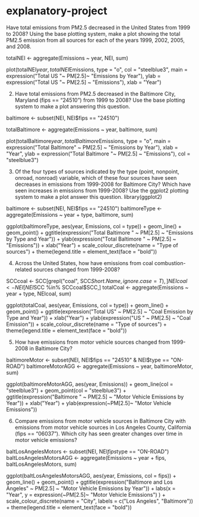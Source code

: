 # explanatory-project
Have total emissions from PM2.5 decreased in the United States from 1999 to 2008? Using the base plotting system, make a plot showing the total PM2.5 emission from all sources for each of the years 1999, 2002, 2005, and 2008.

totalNEI <- aggregate(Emissions ~ year, NEI, sum)

plot(totalNEI$year, totalNEI$Emissions, type = "o", col = "steelblue3", main = expression("Total US "~ PM[2.5]~ "Emissions by Year"), ylab = expression("Total US "~   PM[2.5] ~ "Emissions"), xlab = "Year")


2. Have total emissions from PM2.5 decreased in the Baltimore City, Maryland (fips == “24510”) from 1999 to 2008? Use the base plotting system to make a plot answering this question.

baltimore <- subset(NEI, NEI$fips == "24510")

totalBaltimore <- aggregate(Emissions ~ year, baltimore, sum)

plot(totalBaltimore$year, totalBaltimore$Emissions, type = "o", main = expression("Total Baltimore" ~ PM[2.5] ~ "Emissions by Year"), xlab = "Year", ylab = expression("Total Baltimore "~ PM[2.5] ~ "Emissions"), col = "steelblue3")


3. Of the four types of sources indicated by the type (point, nonpoint, onroad, nonroad) variable, which of these four sources have seen decreases in emissions from 1999-2008 for Baltimore City? Which have seen increases in emissions from 1999-2008? Use the ggplot2 plotting system to make a plot answer this question. library(ggplot2)

baltimore <- subset(NEI, NEI$fips == "24510")
baltimoreType <- aggregate(Emissions ~ year + type, baltimore, sum)

ggplot(baltimoreType, aes(year, Emissions, col = type)) +
      geom_line() +
      geom_point() +
      ggtitle(expression("Total Baltimore " ~ PM[2.5] ~ "Emissions by Type and Year")) +
      ylab(expression("Total Baltimore " ~ PM[2.5] ~ "Emissions")) +
      xlab("Year") +
      scale_colour_discrete(name = "Type of sources") +
      theme(legend.title = element_text(face = "bold"))


4. Across the United States, how have emissions from coal combustion-related sources changed from 1999-2008?

SCCcoal <- SCC[grepl("coal", SCC$Short.Name, ignore.case = T),]
NEIcoal <- NEI[NEI$SCC %in% SCCcoal$SCC,]
totalCoal <- aggregate(Emissions ~ year + type, NEIcoal, sum)

ggplot(totalCoal, aes(year, Emissions, col = type)) +
      geom_line() +
      geom_point() +
      ggtitle(expression("Total US" ~ PM[2.5] ~ "Coal Emission by Type and Year")) +
      xlab("Year") +
      ylab(expression("US " ~ PM[2.5] ~ "Coal Emission")) +
      scale_colour_discrete(name = "Type of sources") +
      theme(legend.title = element_text(face = "bold"))


5. How have emissions from motor vehicle sources changed from 1999-2008 in Baltimore City?

baltimoreMotor <- subset(NEI, NEI$fips == "24510" & NEI$type == "ON-ROAD")
baltimoreMotorAGG <- aggregate(Emissions ~ year, baltimoreMotor, sum)

ggplot(baltimoreMotorAGG, aes(year, Emissions)) +
      geom_line(col = "steelblue3") +
      geom_point(col = "steelblue3") +
      ggtitle(expression("Baltimore " ~ PM[2.5] ~ "Motor Vehicle Emissions by Year")) +
      xlab("Year") +
      ylab(expression(~PM[2.5]~ "Motor Vehicle Emissions"))


6. Compare emissions from motor vehicle sources in Baltimore City with emissions from motor vehicle sources in Los Angeles County, California (fips == “06037”). Which city has seen greater changes over time in motor vehicle emissions?

baltLosAngelesMotors <- subset(NEI, NEI$fips %in% c("24510","06037") & NEI$type == "ON-ROAD")
baltLosAngelesMotorsAGG <- aggregate(Emissions ~ year + fips, baltLosAngelesMotors, sum)

ggplot(baltLosAngelesMotorsAGG, aes(year, Emissions, col = fips)) +
      geom_line() +
      geom_point() +
      ggtitle(expression("Baltimore and Los Angeles" ~ PM[2.5] ~ "Motor Vehicle Emissions by Year")) +
      labs(x = "Year", y = expression(~PM[2.5]~ "Motor Vehicle Emissions") ) +
      scale_colour_discrete(name = "City", labels = c("Los Angeles", "Baltimore")) +
      theme(legend.title = element_text(face = "bold"))
